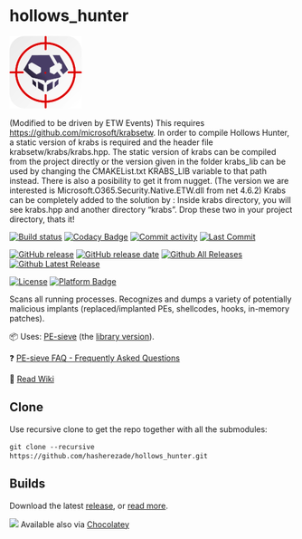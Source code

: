 # hollows_hunter
![](./logo/logo2_128.png)

(Modified to be driven by ETW Events)
This requires https://github.com/microsoft/krabsetw. In order to compile Hollows Hunter, a static version of krabs is required and the header file krabsetw/krabs/krabs.hpp. The static version of krabs can be compiled from the project directly or the version given in the folder krabs_lib can be used by changing the CMAKEList.txt KRABS_LIB variable to that path instead. There is also a posibility to get it from nugget. (The version we are interested is Microsoft.O365.Security.Native.ETW.dll from net 4.6.2) Krabs can be completely added to the solution by : Inside krabs directory, you will see krabs.hpp and another directory “krabs”. Drop these two in your project directory, thats it!


[![Build status](https://ci.appveyor.com/api/projects/status/nsc2eux5986y1shq?svg=true)](https://ci.appveyor.com/project/hasherezade/hollows-hunter)
[![Codacy Badge](https://api.codacy.com/project/badge/Grade/0c149fcd62084f96ac0c131e4473dbdf)](https://app.codacy.com/gh/hasherezade/hollows_hunter/dashboard?branch=master)
[![Commit activity](https://img.shields.io/github/commit-activity/m/hasherezade/hollows_hunter)](https://github.com/hasherezade/hollows_hunter/commits)
[![Last Commit](https://img.shields.io/github/last-commit/hasherezade/hollows_hunter/master)](https://github.com/hasherezade/hollows_hunter/commits)

[![GitHub release](https://img.shields.io/github/release/hasherezade/hollows_hunter.svg)](https://github.com/hasherezade/hollows_hunter/releases)
[![GitHub release date](https://img.shields.io/github/release-date/hasherezade/hollows_hunter?color=blue)](https://github.com/hasherezade/hollows_hunter/releases)
[![Github All Releases](https://img.shields.io/github/downloads/hasherezade/hollows_hunter/total.svg)](https://github.com/hasherezade/hollows_hunter/releases)
[![Github Latest Release](https://img.shields.io/github/downloads/hasherezade/hollows_hunter/latest/total.svg)](https://github.com/hasherezade/hollows_hunter/releases)

[![License](https://img.shields.io/badge/License-BSD%202--Clause-blue.svg)](https://github.com/hasherezade/hollows_hunter/blob/master/LICENSE)
[![Platform Badge](https://img.shields.io/badge/Windows-0078D6?logo=windows)](https://github.com/hasherezade/hollows_hunter)

Scans all running processes. Recognizes and dumps a variety of potentially malicious implants (replaced/implanted PEs, shellcodes, hooks, in-memory patches).

📦 Uses: [PE-sieve](https://github.com/hasherezade/pe-sieve.git) (the [library version](https://github.com/hasherezade/pe-sieve/wiki/2.-How-to-build)).

❓ [PE-sieve FAQ - Frequently Asked Questions](https://github.com/hasherezade/pe-sieve/wiki/1.-FAQ)

📖 [Read Wiki](https://github.com/hasherezade/hollows_hunter/wiki)


## Clone

Use recursive clone to get the repo together with all the submodules:

```console
git clone --recursive https://github.com/hasherezade/hollows_hunter.git
```

## Builds

Download the latest [release](https://github.com/hasherezade/hollows_hunter/releases), or [read more](https://github.com/hasherezade/hollows_hunter/wiki#download).

![](https://community.chocolatey.org/favicon.ico) Available also via [Chocolatey](https://community.chocolatey.org/packages/hollowshunter)
